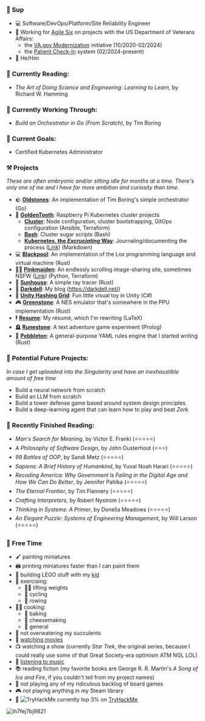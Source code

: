 ### 👋 Sup

- 💻 Software/DevOps/Platform/Site Reliability Engineer
- 🏥 Working for [Agile Six](https://agile6.com/) on projects with the US Department of Veterans Affairs:
  - the [VA.gov Modernization](https://www.va.gov/modernization/) initiative (10/2020-02/2024)
  - the [Patient Check-In](https://www.va.gov/maryland-health-care/stories/check-in-for-your-va-appointment-with-your-smartphone/) system (02/2024-present)
- 👨 He/Him

### 📖 Currently Reading:
- _The Art of Doing Science and Engineering: Learning to Learn_, by Richard W. Hamming

### 📓 Currently Working Through:
- _Build an Orchestrator in Go (From Scratch)_, by Tim Boring

### 🥇 Current Goals:

- Certified Kubernetes Administrator

### ⚒️ Projects

_These are often embryonic and/or sitting idle for months at a time. There's only one of me and I have far more ambition and curiosity than time._

- 🪨 **[Oldstones](https://github.com/ndouglas/oldstones)**: An implementation of Tim Boring's simple orchestrator (Go)
- 🦷 **[GoldenTooth](https://github.com/goldentooth/)**: Raspberry Pi Kubernetes cluster projects
  - **[Cluster](https://github.com/goldentooth/cluster/)**: Node configuration, cluster bootstrapping, GitOps configuration (Ansible, Terraform)
  - **[Bash](https://github.com/goldentooth/bash/)**: Cluster sugar scripts (Bash)
  - **[Kubernetes, the _Excruciating_ Way](https://github.com/goldentooth/kubernetes-the-excruciating-way)**: Journaling/documenting the process ([Link](https://goldentooth.github.io/kubernetes-the-excruciating-way/)) (Markdown)
- 💻 **[Blackpool](https://github.com/ndouglas/blackpool/)**: An implementation of the Lox programming language and virtual machine (Rust)
- 👱‍♀️ **[Pinkmaiden](https://github.com/ndouglas/pinkmaiden/)**: An endlessly scrolling image-sharing site, sometimes NSFW ([Link](https://pnk.darkdell.net)) (Python, Terraform)
- 🌈 **[Sunhouse](https://github.com/ndouglas/sunhouse/)**: A simple ray tracer (Rust)
- 📜 **[Darkdell](https://github.com/ndouglas/darkdell/)**: My blog (https://darkdell.net/)
- 🧊 **[Unity Hashing Grid](https://github.com/ndouglas/unity-hashing-grid)**: Fun little visual toy in Unity (C#)
- 🎮 **[Greenstone](https://github.com/ndouglas/greenstone)**: A NES emulator that's somewhere in the PPU implementation (Rust)
- 🕴️ **[Resume](https://github.com/ndouglas/resume)**: My résumé, which I'm rewriting (LaTeX)
- 🪦 **[Runestone](https://github.com/ndouglas/runestone)**: A text adventure game experiment (Prolog)
- 📏 **[Pebbleton](https://github.com/ndouglas/pebbleton)**: A general-purpose YAML rules engine that I started writing (Rust)

### 🔮 Potential Future Projects:

_In case I get uploaded into the Singularity and have an inexhaustible amount of free time_

- Build a neural network from scratch
- Build an LLM from scratch
- Build a tower defense game based around system design principles
- Build a deep-learning agent that can learn how to play and beat _Zork_

### 📕 Recently Finished Reading:

- _Man's Search for Meaning_, by Victor E. Frankl (⭐⭐⭐⭐⭐)
- _A Philosophy of Software Design_, by John Ousterhout (⭐⭐⭐)
- _99 Bottles of OOP_, by Sandi Metz (⭐⭐⭐⭐⭐)
- _Sapiens: A Brief History of Humankind_, by Yuval Noah Harari (⭐⭐⭐⭐⭐)
- _Recoding America: Why Government Is Failing in the Digital Age and How We Can Do Better_, by Jennifer Pahlka (⭐⭐⭐⭐⭐)
- _The Eternal Frontier_, by Tim Flannery (⭐⭐⭐⭐⭐)
- _Crafting Interpreters_, by Robert Nystrom (⭐⭐⭐⭐⭐)
- _Thinking in Systems: A Primer_, by Donella Meadows (⭐⭐⭐⭐⭐)
- _An Elegant Puzzle: Systems of Engineering Management_, by Will Larson (⭐⭐⭐⭐⭐)

### 🎲 Free Time

- 🖌️ painting miniatures
- 🖨️ printing miniatures faster than I can paint them
- 🧱 building LEGO stuff with my [kid](https://github.com/JomoDuggins)
- 💪 exercising:
  - 🏋️‍♂️ lifting weights
  - 🚴 cycling
  - 🚣 rowing
- 👨‍🍳 cooking:
  - 🥖 baking
  - 🧀 cheesemaking
  - 🍝 general
- 🌵 not overwatering my succulents
- 🎥 [watching movies](https://letterboxd.com/supertempt768/)
- 📺 watching a show (currently _Star Trek_, the original series, because I could really use some of that Great Society-era optimism ATM NGL LOL)
- 🎼 [listening to music](https://rateyourmusic.com/~NathanDouglas)
- 📚 reading fiction (my favorite books are George R. R. Martin's _A Song of Ice and Fire_, if you couldn't tell from my project names)
- 🎲 not playing any of my ridiculous backlog of board games
- 🎮 not playing anything in my Steam library
- 🤖 <img src="https://tryhackme-badges.s3.amazonaws.com/lyssicc62.png" alt="TryHackMe"> currently top 3% on [TryHackMe](https://tryhackme.com/)

<!--
### On Hold...
- _[The Ray Tracer Challenge](http://raytracerchallenge.com)_, by Jamis Buck
- 🎸 playing various musical instruments, chiefly bass guitar, drums, accordion, but the set expands and contracts pretty frequently

- 🗡️ **[Hornvale](https://github.com/hornvale/)**: An experimental open-world roguelike/text adventure (Rust)
- 🧂 **[SaltShore](https://github.com/saltshore/)**: A new text adventure I'm working on, trying to use the stupidest design possible (Rust)
- 😶‍🌫️ **[Mistwood](https://github.com/ndouglas/mistwood/)**: A library for roguelikes, MUDs, and similar games combining Actors, ECS, Rules, and embedded Lua scripting (Rust)
- 🛡️ **[Downdelving](https://github.com/downdelving/)**: An experimental web-based MUD using my Mistwood library
  - **[React-Frontend](https://github.com/downdelving/react-frontend)** Frontend in verrrrrry early stages (React)
  - **[Dart-Frontend](https://github.com/downdelving/dart-frontend)**: Forthcoming frontend (Dart)
  - **[Go-Backend](https://github.com/downdelving/go-backend)**: Backend in very early stages, using standard library and FFI bindings (Go)
  - **[Rust-Backend](https://github.com/downdelving/rust-backend)**: Backend using Actix-Web (Rust)
- 🥷 **[Hammerdown](https://github.com/ndouglas/hammerdown/)**: An experimental roguelike intended to explore stealth mechanics (Rust)
-->

![ih7fej7bj9821](https://github.com/user-attachments/assets/6784e08b-88b1-4760-a856-ed1d6e17c0df)

